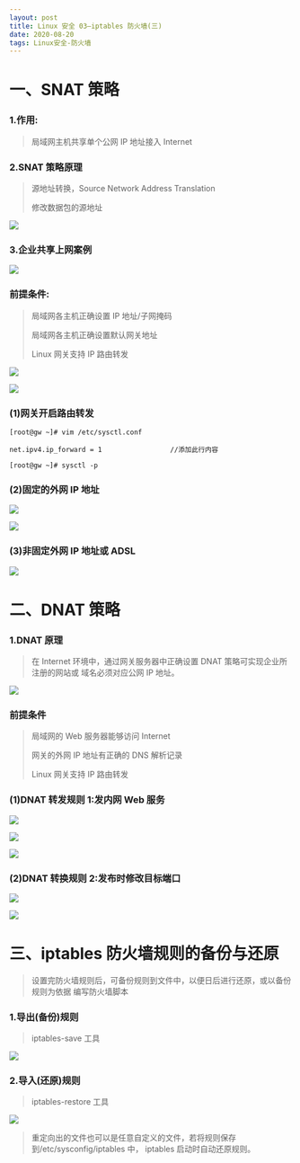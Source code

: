 ```yaml
---
layout: post
title: Linux 安全 03—iptables 防火墙(三)
date: 2020-08-20
tags: Linux安全-防火墙
--- 
```


# 一、SNAT 策略
### 1.作用:
> 局域网主机共享单个公网 IP 地址接入 Internet

### 2.SNAT 策略原理
> 源地址转换，Source Network Address Translation
> 
> 修改数据包的源地址


![](/images/posts/04_security/03/1.png)

### 3.企业共享上网案例

![](/images/posts/04_security/03/2.png)

### 前提条件:
> 局域网各主机正确设置 IP 地址/子网掩码
> 
> 局域网各主机正确设置默认网关地址
> 
> Linux 网关支持 IP 路由转发

![](/images/posts/04_security/03/3.png)

![](/images/posts/04_security/03/4.png)

### (1)网关开启路由转发

```
[root@gw ~]# vim /etc/sysctl.conf

net.ipv4.ip_forward = 1                 //添加此行内容

[root@gw ~]# sysctl -p
```

### (2)固定的外网 IP 地址

![](/images/posts/04_security/03/5.png)

![](/images/posts/04_security/03/6.png)

### (3)非固定外网 IP 地址或 ADSL

![](/images/posts/04_security/03/7.png)

# 二、DNAT 策略
### 1.DNAT 原理
> 在 Internet 环境中，通过网关服务器中正确设置 DNAT 策略可实现企业所注册的网站或 域名必须对应公网 IP 地址。

![](/images/posts/04_security/03/8.png)

### 前提条件

> 局域网的 Web 服务器能够访问 Internet
> 
> 网关的外网 IP 地址有正确的 DNS 解析记录
> 
> Linux 网关支持 IP 路由转发

### (1)DNAT 转发规则 1:发内网 Web 服务

![](/images/posts/04_security/03/9.png)

![](/images/posts/04_security/03/10.png)

![](/images/posts/04_security/03/11.png)

### (2)DNAT 转换规则 2:发布时修改目标端口

![](/images/posts/04_security/03/12.png)

![](/images/posts/04_security/03/13.png)


# 三、iptables 防火墙规则的备份与还原
> 设置完防火墙规则后，可备份规则到文件中，以便日后进行还原，或以备份规则为依据 编写防火墙脚本

### 1.导出(备份)规则
> iptables-save 工具

![](/images/posts/04_security/03/14.png)

### 2.导入(还原)规则
> iptables-restore 工具

![](/images/posts/04_security/03/15.png)

> 重定向出的文件也可以是任意自定义的文件，若将规则保存到/etc/sysconfig/iptables 中， iptables 启动时自动还原规则。

